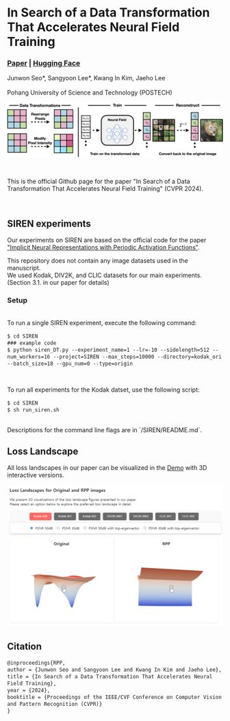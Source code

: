 # In Search of a Data Transformation That Accelerates Neural Field Training
### [Paper](https://arxiv.org/abs/2311.17094) | [Hugging Face](https://huggingface.co/papers/2311.17094)

Junwon Seo\*, Sangyoon Lee\*, Kwang In Kim, Jaeho Lee<br><br>
Pohang University of Science and Technology (POSTECH)

![pipeline](./assets/pipeline1.png)

<br>

This is the official Github page for the paper "In Search of a Data Transformation That Accelerates Neural Field Training" (CVPR 2024).

<br>

## SIREN experiments

Our experiments on SIREN are based on the official code for the paper ["Implicit Neural Representations with Periodic Activation Functions"](https://github.com/vsitzmann/siren).<br>

This repository does not contain any image datasets used in the manuscript.<br>
We used Kodak, DIV2K, and CLIC datasets for our main experiments. (Section 3.1. in our paper for details)
<br>

### Setup

<br>
To run a single SIREN experiment, execute the following command:

```
$ cd SIREN
### example code
$ python siren_DT.py --experiment_name=1 --lr=-10 --sidelength=512 --num_workers=16 --project=SIREN --max_steps=10000 --directory=kodak_ori --batch_size=18 --gpu_num=0 --type=origin
```
<br>

To run all experiments for the Kodak datset, use the following script:

```
$ cd SIREN
$ sh run_siren.sh
```
<br>
Descriptions for the command line flags are in `/SIREN/README.md`. 
<br>

## Loss Landscape

All loss landscapes in our paper can be visualized in the [Demo](https://huggingface.co/spaces/lyunm1206/Interactive_Loss_Landscapes) with 3D interactive versions.<br>
<br>
![Demo](./assets/demo.png)

## Citation

```
@inproceedings{RPP,
author = {Junwon Seo and Sangyoon Lee and Kwang In Kim and Jaeho Lee},
title = {In Search of a Data Transformation That Accelerates Neural Field Training},
year = {2024},
booktitle = {Proceedings of the IEEE/CVF Conference on Computer Vision and Pattern Recognition (CVPR)}
}
```